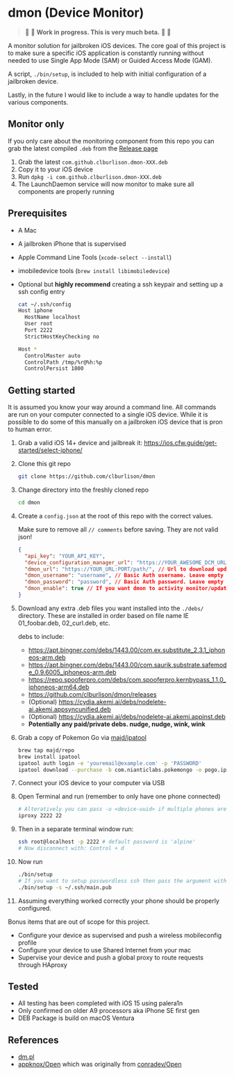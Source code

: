 # dmon (Device Monitor)

> :construction_worker: :hammer: **Work in progress. This is very much beta.** :construction: :vertical_traffic_light:

A monitor solution for jailbroken iOS devices. The core goal of this project is to make sure a specific iOS application is constantly running without needed to use Single App Mode (SAM) or Guided Access Mode (GAM).

A script, `./bin/setup`, is included to help with initial configuration of a jailbroken device.

Lastly, in the future I would like to include a way to handle updates for the various components.

## Monitor only

If you only care about the monitoring component from this repo you can grab the latest compiled `.deb` from the [Release page](https://github.com/clburlison/dmon/releases)

1. Grab the latest `com.github.clburlison.dmon-XXX.deb`
1. Copy it to your iOS device
1. Run `dpkg -i com.github.clburlison.dmon-XXX.deb`
1. The LaunchDaemon service will now monitor to make sure all components are properly running

## Prerequisites

- A Mac
- A jailbroken iPhone that is supervised
- Apple Command Line Tools (`xcode-select --install`)
- imobiledevice tools (`brew install libimobiledevice`)
- Optional but **highly recommend** creating a ssh keypair and setting up a ssh config entry

  ```sh
  cat ~/.ssh/config
  Host iphone
    HostName localhost
    User root
    Port 2222
    StrictHostKeyChecking no

  Host *
    ControlMaster auto
    ControlPath /tmp/%r@%h:%p
    ControlPersist 1800
  ```

## Getting started

It is assumed you know your way around a command line. All commands are run on your computer connected to a single iOS device. While it is possible to do some of this manually on a jailbroken iOS device that is pron to human error.

1. Grab a valid iOS 14+ device and jailbreak it: https://ios.cfw.guide/get-started/select-iphone/
1. Clone this git repo

   ```sh
   git clone https://github.com/clburlison/dmon
   ```

1. Change directory into the freshly cloned repo

   ```sh
   cd dmon
   ```

1. Create a `config.json` at the root of this repo with the correct values.

   Make sure to remove all `// comments` before saving. They are not valid json!

   ```json
   {
     "api_key": "YOUR_API_KEY",
     "device_configuration_manager_url": "https://YOUR_AWESOME_DCM_URL",
     "dmon_url": "https://YOUR_URL:PORT/path/", // Url to download update files from
     "dmon_username": "username", // Basic Auth username. Leave empty if not used
     "dmon_password": "password", // Basic Auth password. Leave empty if not used
     "dmon_enable": true // If you want dmon to activity monitor/update. Might remove this key in the future
   }
   ```

1. Download any extra .deb files you want installed into the `./debs/` directory. These are installed in order based on file name IE 01_foobar.deb, 02_curl.deb, etc.

   debs to include:

   - https://apt.bingner.com/debs/1443.00/com.ex.substitute_2.3.1_iphoneos-arm.deb
   - https://apt.bingner.com/debs/1443.00/com.saurik.substrate.safemode_0.9.6005_iphoneos-arm.deb
   - https://repo.spooferpro.com/debs/com.spooferpro.kernbypass_1.1.0_iphoneos-arm64.deb
   - https://github.com/clburlison/dmon/releases
   - (Optional) https://cydia.akemi.ai/debs/nodelete-ai.akemi.appsyncunified.deb
   - (Optional) https://cydia.akemi.ai/debs/nodelete-ai.akemi.appinst.deb
   - **Potentially any paid/private debs. nudge, nudge, wink, wink**

1. Grab a copy of Pokemon Go via [majd/ipatool](https://github.com/majd/ipatool)

   ```sh
   brew tap majd/repo
   brew install ipatool
   ipatool auth login -e 'youremail@example.com' -p 'PASSWORD'
   ipatool download --purchase -b com.nianticlabs.pokemongo -o pogo.ipa
   ```

1. Connect your iOS device to your computer via USB
1. Open Terminal and run (remember to only have one phone connected)

   ```sh
   # Alteratively you can pass -u <device-uuid> if multiple phones are connected
   iproxy 2222 22
   ```

1. Then in a separate terminal window run:

   ```sh
   ssh root@localhost -p 2222 # default password is 'alpine'
   # Now disconnect with: Control + d
   ```

1. Now run

   ```sh
   ./bin/setup
   # If you want to setup passwordless ssh then pass the argument with the path to your key
   ./bin/setup -s ~/.ssh/main.pub
   ```

1. Assuming everything worked correctly your phone should be properly configured.

Bonus items that are out of scope for this project.

- Configure your device as supervised and push a wireless mobileconfig profile
- Configure your device to use Shared Internet from your mac
- Supervise your device and push a global proxy to route requests through HAproxy

## Tested

- All testing has been completed with iOS 15 using palera1n
- Only confirmed on older A9 processors aka iPhone SE first gen
- DEB Package is build on macOS Ventura

## References

- [dm.pl](https://github.com/theos/dm.pl)
- [appknox/Open](https://github.com/appknox/Open) which was originally from [conradev/Open](https://github.com/conradev/Open)
